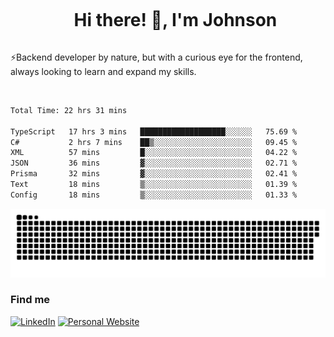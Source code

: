 <div id="user-content-toc">
  <ul align="center">
    <summary><h1 style="display: inline-block">Hi there! 👋, I'm Johnson</h1></summary>
  </ul>
</div>

⚡Backend developer by nature, but with a curious eye for the frontend, always looking to learn and expand my skills.

<br>


<!--START_SECTION:waka-->

```txt
Total Time: 22 hrs 31 mins

TypeScript   17 hrs 3 mins   ███████████████████░░░░░░   75.69 %
C#           2 hrs 7 mins    ██▒░░░░░░░░░░░░░░░░░░░░░░   09.45 %
XML          57 mins         █░░░░░░░░░░░░░░░░░░░░░░░░   04.22 %
JSON         36 mins         ▓░░░░░░░░░░░░░░░░░░░░░░░░   02.71 %
Prisma       32 mins         ▓░░░░░░░░░░░░░░░░░░░░░░░░   02.41 %
Text         18 mins         ▒░░░░░░░░░░░░░░░░░░░░░░░░   01.39 %
Config       18 mins         ▒░░░░░░░░░░░░░░░░░░░░░░░░   01.33 %
```

<!--END_SECTION:waka-->

<picture>
  <source  srcset="https://github.com/joshwambere/joshwambere/blob/output/github-contribution-grid-snake-dark.svg?palette=github-dark">
  <source  srcset="https://github.com/joshwambere/joshwambere/blob/output/github-contribution-grid-snake.svg">
  <img alt="github contribution grid snake animation" src="https://github.com/joshwambere/joshwambere/blob/output/github-contribution-grid-snake.svg">
</picture>

### Find me
<a href="https://www.linkedin.com/in/dusabe-johnson" target="_blank"><img src="https://img.shields.io/badge/LinkedIn-%230077B5.svg?&style=flat&logo=linkedin&logoColor=white" alt="LinkedIn"></a>
‎‎ [![Personal Website](https://img.shields.io/badge/visit-Johnsonis.me-blue)](https://johnsonis.me/)
